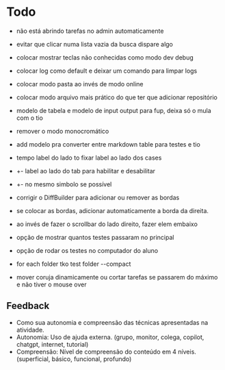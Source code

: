# Todo

- não está abrindo tarefas no admin automaticamente
- evitar que clicar numa lista vazia da busca dispare algo
- colocar mostrar teclas não conhecidas como modo dev debug
- colocar log como default e deixar um comando para limpar logs
- colocar modo pasta ao invés de modo online
- colocar modo arquivo mais prático do que ter que adicionar repositório
- modelo de tabela e modelo de input output para fup, deixa só o mula com o tio
- remover o modo monocromático
- add modelo pra converter entre markdown table para testes e tio
- tempo label do lado to fixar label ao lado dos cases
- +- label ao lado do tab para habilitar e desabilitar
- +- no mesmo simbolo se possível

- corrigir o DiffBuilder para adicionar ou remover as bordas
- se colocar as bordas, adicionar automaticamente a borda da direita.
- ao invés de fazer o scrollbar do lado direito, fazer elem embaixo

- opção de mostrar quantos testes passaram no principal
- opção de rodar os testes no computador do aluno
- for each folder tko test folder --compact
- mover coruja dinamicamente ou cortar tarefas se passarem do máximo e não tiver o mouse over

## Feedback

- Como sua autonomia e compreensão das técnicas apresentadas na atividade.
- Autonomia: Uso de ajuda externa. (grupo, monitor, colega, copilot, chatgpt, internet, tutorial)
- Compreensão: Nível de compreensão do conteúdo em 4 níveis. (superficial, básico, funcional, profundo)
